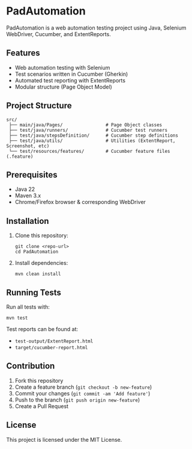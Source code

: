 # PadAutomation

PadAutomation is a web automation testing project using Java, Selenium WebDriver, Cucumber, and ExtentReports.

## Features
- Web automation testing with Selenium
- Test scenarios written in Cucumber (Gherkin)
- Automated test reporting with ExtentReports
- Modular structure (Page Object Model)

## Project Structure

```
src/
 ├── main/java/Pages/                # Page Object classes
 ├── test/java/runners/              # Cucumber test runners
 ├── test/java/stepsDefinition/      # Cucumber step definitions
 ├── test/java/utils/                # Utilities (ExtentReport, Screenshot, etc)
 └── test/resources/features/        # Cucumber feature files (.feature)
```

## Prerequisites
- Java 22
- Maven 3.x
- Chrome/Firefox browser & corresponding WebDriver

## Installation

1. Clone this repository:
   ```
   git clone <repo-url>
   cd PadAutomation
   ```
2. Install dependencies:
   ```
   mvn clean install
   ```

## Running Tests

Run all tests with:
```
mvn test
```
Test reports can be found at:
- `test-output/ExtentReport.html`
- `target/cucumber-report.html`

## Contribution

1. Fork this repository
2. Create a feature branch (`git checkout -b new-feature`)
3. Commit your changes (`git commit -am 'Add feature'`)
4. Push to the branch (`git push origin new-feature`)
5. Create a Pull Request

## License

This project is licensed under the MIT License.

